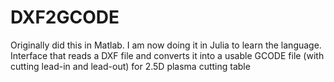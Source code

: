 # DXF2GCODE
Originally did this in Matlab. I am now doing it in Julia to learn the language. Interface that reads a DXF file and converts it into a usable GCODE file (with cutting lead-in and lead-out) for 2.5D plasma cutting table
